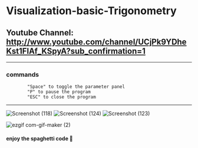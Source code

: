 # Visualization-basic-Trigonometry
## Youtube Channel: http://www.youtube.com/channel/UCjPk9YDheKst1FlAf_KSpyA?sub_confirmation=1
---
### commands
            "Space" to toggle the parameter panel
            "P" to pause the program
            "ESC" to close the program
---
![Screenshot (118)](https://user-images.githubusercontent.com/48150537/122188097-422f6b00-cead-11eb-9073-394f48e630e8.png)
![Screenshot (124)](https://user-images.githubusercontent.com/48150537/122188049-38a60300-cead-11eb-88a7-37c4a263cd14.png)
![Screenshot (123)](https://user-images.githubusercontent.com/48150537/122188126-48254c00-cead-11eb-96cd-c0425507f307.png)


![ezgif com-gif-maker (2)](https://user-images.githubusercontent.com/48150537/121996722-c1963f00-cdc6-11eb-9e46-3cb11e52f6ed.gif)

#### enjoy the spaghetti code 🍝
